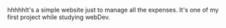 hhhhhIt's a simple website just to manage all the expenses. It's one of my first project while studying webDev.

